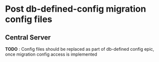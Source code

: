 # Post db-defined-config migration config files

## Central Server

**TODO** : Config files should be replaced as part of db-defined config epic, once migration config access is implemented
